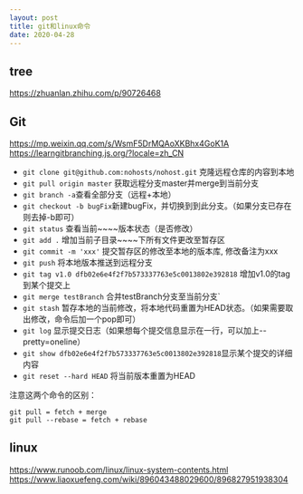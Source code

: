 ```yaml
---
layout: post
title: git和linux命令
date: 2020-04-28
---
```

## tree
https://zhuanlan.zhihu.com/p/90726468

## Git
https://mp.weixin.qq.com/s/WsmF5DrMQAoXKBhx4GoK1A
https://learngitbranching.js.org/?locale=zh_CN
* `git clone git@github.com:nohosts/nohost.git` 克隆远程仓库的内容到本地
* `git pull origin master` 获取远程分支master并merge到当前分支
* `git branch -a`查看全部分支（远程+本地）
* `git checkout -b bugFix`新建bugFix，并切换到到此分支。（如果分支已存在则去掉-b即可）
* `git status` 查看当前~~~~版本状态（是否修改）
* `git add .` 增加当前子目录~~~~下所有文件更改至暂存区
* `git commit -m 'xxx'` 提交暂存区的修改至本地的版本库, 修改备注为xxx
* `git push` 将本地版本推送到远程分支
* `git tag v1.0 dfb02e6e4f2f7b573337763e5c0013802e392818` 增加v1.0的tag到某个提交上
* `git merge testBranch` 合并testBranch分支至当前分支`
* `git stash` 暂存本地的当前修改，将本地代码重置为HEAD状态。（如果需要取出修改，命令后加一个pop即可）
* `git log` 显示提交日志（如果想每个提交信息显示在一行，可以加上--pretty=oneline）
* `git show dfb02e6e4f2f7b573337763e5c0013802e392818`显示某个提交的详细内容
* `git reset --hard HEAD` 将当前版本重置为HEAD

注意这两个命令的区别：
```
git pull = fetch + merge
git pull --rebase = fetch + rebase
 ```

## linux
https://www.runoob.com/linux/linux-system-contents.html
https://www.liaoxuefeng.com/wiki/896043488029600/896827951938304